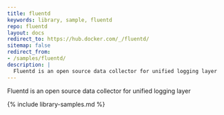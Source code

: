 ```yaml
---
title: fluentd
keywords: library, sample, fluentd
repo: fluentd
layout: docs
redirect_to: https://hub.docker.com/_/fluentd/
sitemap: false
redirect_from:
- /samples/fluentd/
description: |
  Fluentd is an open source data collector for unified logging layer
---
```


Fluentd is an open source data collector for unified logging layer


{% include library-samples.md %}
